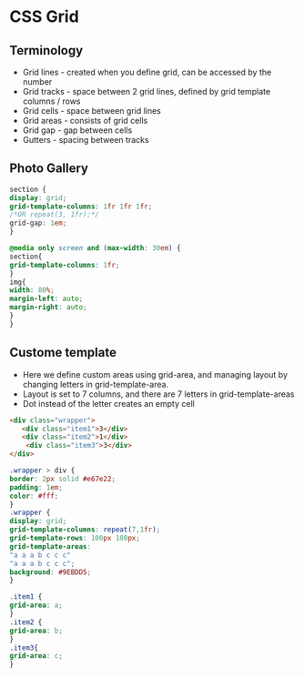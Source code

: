 # CSS Grid

## Terminology
* Grid lines - created when you define grid, can be accessed by the number
* Grid tracks - space between 2 grid lines, defined by grid template columns / rows
* Grid cells - space between grid lines
* Grid areas - consists of grid cells
* Grid gap - gap between cells
* Gutters - spacing between tracks


## Photo Gallery
```css
section {
display: grid;
grid-template-columns: 1fr 1fr 1fr;
/*OR repeat(3, 1fr);*/
grid-gap: 1em;
}
```

```css
@media only screen and (max-width: 30em) {
section{
grid-template-columns: 1fr;
}
img{
width: 80%;
margin-left: auto;
margin-right: auto;
}
}

```


## Custome template
* Here we define custom areas using grid-area, and managing layout by changing letters in grid-template-area.
* Layout is set to 7 columns, and there are 7 letters in grid-template-areas
* Dot instead of the letter creates an empty cell

```html
<div class="wrapper">
   <div class="item1">3</div>
   <div class="item2">1</div>
    <div class="item3">3</div>
</div>
```

```css
.wrapper > div {
border: 2px solid #e67e22;
padding: 1em;
color: #fff;
}
.wrapper {
display: grid;
grid-template-columns: repeat(7,1fr);
grid-template-rows: 100px 100px;
grid-template-areas:
"a a a b c c c"
"a a a b c c c";
background: #9EBDD5;
}

.item1 {
grid-area: a;
}
.item2 {
grid-area: b;
}
.item3{
grid-area: c;
}
```

